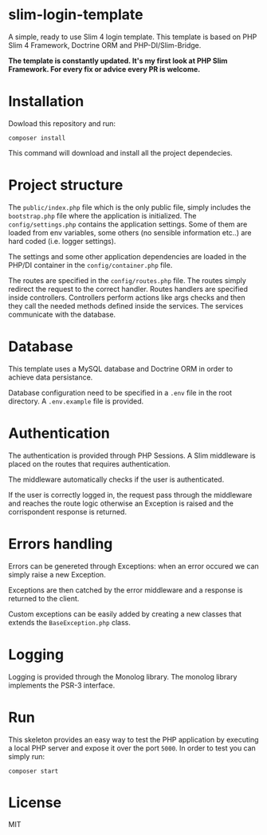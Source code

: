 # slim-login-template
A simple, ready to use Slim 4 login template.
This template is based on PHP Slim 4 Framework, Doctrine ORM and PHP-DI/Slim-Bridge.

**The template is constantly updated. It's my first look at PHP Slim Framework. For every fix or advice every PR is welcome.**
# Installation
Dowload this repository and run:
```
composer install
```
This command will download and install all the project dependecies.

# Project structure
The `public/index.php` file which is the only public file, simply includes the `bootstrap.php` file where the application is initialized.
The `config/settings.php` contains the application settings. Some of them are loaded from env variables, some others (no sensible information etc..) are hard coded (i.e. logger settings).

The settings and some other application dependencies are loaded in the PHP/DI container in the `config/container.php` file.

The routes are specified in the `config/routes.php` file. The routes simply redirect the request to the correct handler.
Routes handlers are specified inside controllers. Controllers perform actions like args checks and then they call the needed methods defined inside 
the services. The services communicate with the database.

# Database
This template uses a MySQL database and Doctrine ORM in order to achieve data persistance.

Database configuration need to be specified in a `.env` file in the root directory. A `.env.example` file is provided.

# Authentication
The authentication is provided through PHP Sessions. A Slim middleware is placed on the routes that requires authentication.

The middleware automatically checks if the user is authenticated.

If the user is correctly logged in, the request pass through the middleware and reaches the route logic otherwise an Exception is raised and the corrispondent response is returned.

# Errors handling
Errors can be genereted through Exceptions: when an error occured we can simply raise a new Exception.

Exceptions are then catched by the error middleware and a response is returned to the client.

Custom exceptions can be easily added by creating a new classes that extends the `BaseException.php` class. 

# Logging
Logging is provided through the Monolog library. The monolog library implements the PSR-3 interface.

# Run
This skeleton provides an easy way to test the PHP application by executing a local PHP server and expose it over the port `5000`.
In order to test you can simply run:
```
composer start
```
# License
MIT
